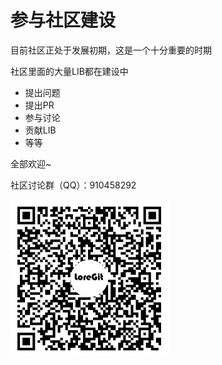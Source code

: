 # 参与社区建设

目前社区正处于发展初期，这是一个十分重要的时期

社区里面的大量LIB都在建设中

- 提出问题
- 提出PR
- 参与讨论
- 贡献LIB
- 等等

全部欢迎~



社区讨论群（QQ）：910458292

![群二维码](./插图等附件/QRcode.png)